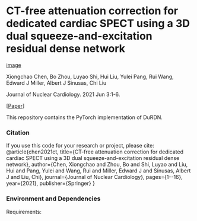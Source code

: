 # CT-free attenuation correction for dedicated cardiac SPECT using a 3D dual squeeze-and-excitation residual dense network

[image](https://github.com/XiongchaoChen/DuRDN_AttenuationCorrection/tree/main/IMAGE/DuRDB.png)

Xiongchao Chen, Bo Zhou, Luyao Shi, Hui Liu, Yulei Pang, Rui Wang, Edward J Miller, Albert J Sinusas, Chi Liu

Journal of Nuclear Cardiology. 2021 Jun 3:1-6.

[[Paper](https://link.springer.com/content/pdf/10.1007/s12350-021-02672-0.pdf)]

This repository contains the PyTorch implementation of DuRDN.

### Citation
If you use this code for your research or project, please cite:
    @article{chen2021ct,
      title={CT-free attenuation correction for dedicated cardiac SPECT using a 3D dual squeeze-and-excitation residual dense network},
      author={Chen, Xiongchao and Zhou, Bo and Shi, Luyao and Liu, Hui and Pang, Yulei and Wang, Rui and Miller, Edward J and Sinusas, Albert J and Liu, Chi},
      journal={Journal of Nuclear Cardiology},
      pages={1--16},
      year={2021},
      publisher={Springer}
    }
 
 ### Environment and Dependencies
 Requirements:
 
 
 
 
 

